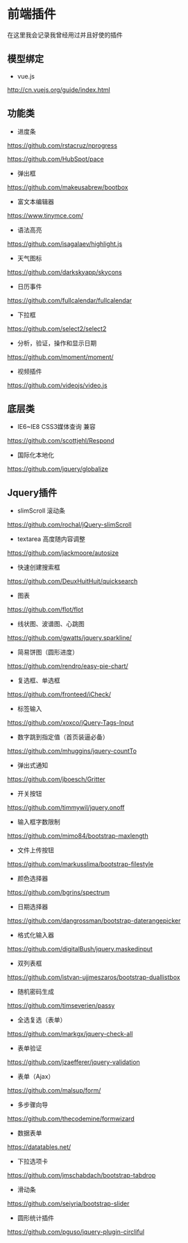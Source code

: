 # 前端插件 #
在这里我会记录我曾经用过并且好使的插件

## 模型绑定 ##



- vue.js

http://cn.vuejs.org/guide/index.html

## 功能类 ##
- 进度条

https://github.com/rstacruz/nprogress

https://github.com/HubSpot/pace

- 弹出框

https://github.com/makeusabrew/bootbox


- 富文本编辑器

https://www.tinymce.com/


- 语法高亮

https://github.com/isagalaev/highlight.js


- 天气图标

https://github.com/darkskyapp/skycons

- 日历事件

https://github.com/fullcalendar/fullcalendar


- 下拉框

https://github.com/select2/select2


- 分析，验证，操作和显示日期

https://github.com/moment/moment/


- 视频插件

https://github.com/videojs/video.js

## 底层类 ##


- IE6~IE8 CSS3媒体查询 兼容

https://github.com/scottjehl/Respond


- 国际化本地化

https://github.com/jquery/globalize

## Jquery插件 ##

- slimScroll 滚动条

https://github.com/rochal/jQuery-slimScroll


- textarea 高度随内容调整

https://github.com/jackmoore/autosize


- 快速创建搜索框

https://github.com/DeuxHuitHuit/quicksearch

- 图表

https://github.com/flot/flot


- 线状图、波谱图、心跳图

https://github.com/gwatts/jquery.sparkline/


- 简易饼图（圆形进度）

https://github.com/rendro/easy-pie-chart/


- 复选框、单选框

https://github.com/fronteed/iCheck/


- 标签输入

https://github.com/xoxco/jQuery-Tags-Input


- 数字跳到指定值（首页装逼必备）

https://github.com/mhuggins/jquery-countTo


- 弹出式通知

https://github.com/jboesch/Gritter


- 开关按钮

https://github.com/timmywil/jquery.onoff


- 输入框字数限制

https://github.com/mimo84/bootstrap-maxlength


- 文件上传按钮

https://github.com/markusslima/bootstrap-filestyle


- 颜色选择器

https://github.com/bgrins/spectrum


- 日期选择器

https://github.com/dangrossman/bootstrap-daterangepicker


- 格式化输入器

https://github.com/digitalBush/jquery.maskedinput


- 双列表框

https://github.com/istvan-ujjmeszaros/bootstrap-duallistbox


- 随机密码生成

https://github.com/timseverien/passy


- 全选复选（表单）

https://github.com/markgx/jquery-check-all


- 表单验证

https://github.com/jzaefferer/jquery-validation


- 表单（Ajax）

https://github.com/malsup/form/


- 多步骤向导

https://github.com/thecodemine/formwizard


- 数据表单

https://datatables.net/


- 下拉选项卡

https://github.com/jmschabdach/bootstrap-tabdrop


- 滑动条

https://github.com/seiyria/bootstrap-slider


- 圆形统计插件

https://github.com/pguso/jquery-plugin-circliful